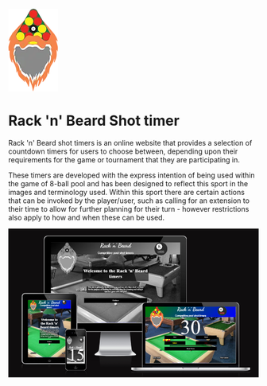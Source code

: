 ![Rack 'n' Beard logo](assets/images/wo-glasses.webp) 
# Rack 'n' Beard Shot timer

Rack 'n' Beard shot timers is an online website that provides a selection of countdown timers for users to choose between, depending upon their requirements for the game or tournament that they are participating in.

These timers are developed with the express intention of being used within the game of 8-ball pool and has been designed to reflect this sport in the images and terminology used. Within this sport there are certain actions that can be invoked by the player/user, such as calling for an extension to their time to allow for further planning for their turn - however restrictions also apply to how and when these can be used.

![Am I responsive](assets/images/AIR.png)